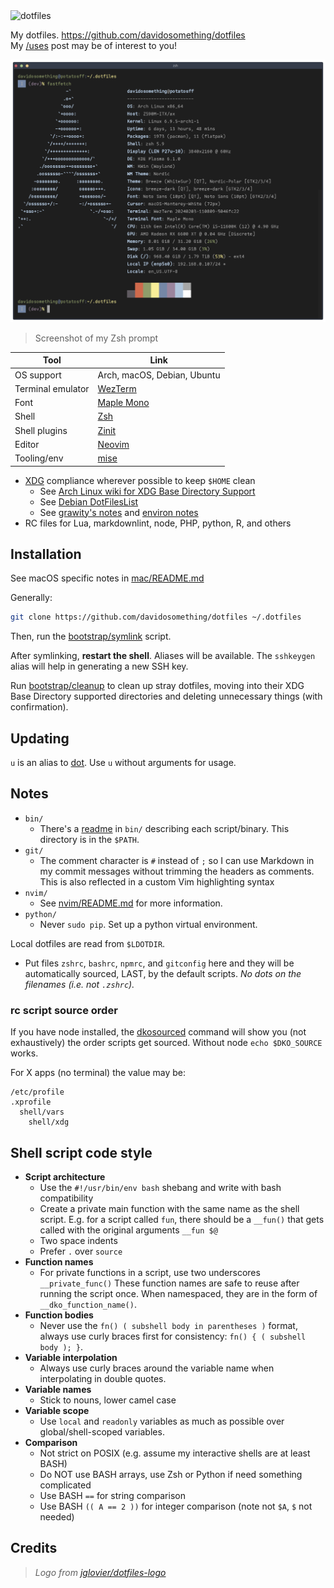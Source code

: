 <img alt="dotfiles" width="200" src="https://cdn.rawgit.com/davidosomething/dotfiles/master/meta/dotfiles-logo.png">

My dotfiles. <https://github.com/davidosomething/dotfiles>  
My [/uses] post may be of interest to you!

![terminal screenshot][screenshot]

> Screenshot of my Zsh prompt

| Tool              | Link                             |
| ----------------- | -------------------------------- |
| OS support        | Arch, macOS, Debian, Ubuntu      |
| Terminal emulator | [WezTerm](./wezterm/wezterm.lua) |
| Font              | [Maple Mono]                     |
| Shell             | [Zsh](./zsh/dot.zshrc)           |
| Shell plugins     | [Zinit](./zsh/zinit.zsh)         |
| Editor            | [Neovim](./nvim/README.md)       |
| Tooling/env       | [mise]                           |

- [XDG] compliance wherever possible to keep `$HOME` clean
  - See [Arch Linux wiki for XDG Base Directory Support]
  - See [Debian DotFilesList]
  - See [grawity's notes] and [environ notes]
- RC files for Lua, markdownlint, node, PHP, python, R, and others

## Installation

See macOS specific notes in [mac/README.md](./mac/README.md)

Generally:

```sh
git clone https://github.com/davidosomething/dotfiles ~/.dotfiles
```

Then, run the [bootstrap/symlink](./bootstrap/symlink) script.

After symlinking, **restart the shell**. Aliases will be available.
The `sshkeygen` alias will help in generating a new SSH key.

Run [bootstrap/cleanup](./bootstrap/cleanup) to clean up stray dotfiles, moving
into their XDG Base Directory supported directories and deleting unnecessary
things (with confirmation).

## Updating

`u` is an alias to [dot](./bin/dot). Use `u` without arguments for usage.

## Notes

- `bin/`
  - There's a [readme](./bin/README.md) in `bin/` describing each
    script/binary. This directory is in the `$PATH`.
- `git/`
  - The comment character is `#` instead of `;` so I can use Markdown
    in my commit messages without trimming the headers as comments. This is
    also reflected in a custom Vim highlighting syntax
- `nvim/`
  - See [nvim/README.md](./nvim/README.md) for more information.
- `python/`
  - Never `sudo pip`. Set up a python virtual environment.

Local dotfiles are read from `$LDOTDIR`.

- Put files `zshrc`, `bashrc`, `npmrc`, and `gitconfig` here
  and they will be automatically sourced, LAST, by the default scripts.
  _No dots on the filenames (i.e. not `.zshrc`)._

### rc script source order

If you have node installed, the [dkosourced](./bin/dkosourced) command will show
you (not exhaustively) the order scripts get sourced. Without node `echo
$DKO_SOURCE` works.

For X apps (no terminal) the value may be:

```text
/etc/profile
.xprofile
  shell/vars
    shell/xdg
```

## Shell script code style

- **Script architecture**
  - Use the `#!/usr/bin/env bash` shebang and write with bash compatibility
  - Create a private main function with the same name as the shell script.
    E.g. for a script called `fun`, there should be a `__fun()` that gets
    called with the original arguments `__fun $@`
  - Two space indents
  - Prefer `.` over `source`
- **Function names**
  - For private functions in a script, use two underscores `__private_func()`
    These function names are safe to reuse after running the script once. When
    namespaced, they are in the form of `__dko_function_name()`.
- **Function bodies**
  - Never use the `fn() ( subshell body in parentheses )` format, always use
    curly braces first for consistency: `fn() { ( subshell body ); }`.
- **Variable interpolation**
  - Always use curly braces around the variable name when interpolating in
    double quotes.
- **Variable names**
  - Stick to nouns, lower camel case
- **Variable scope**
  - Use `local` and `readonly` variables as much as possible over
    global/shell-scoped variables.
- **Comparison**
  - Not strict on POSIX (e.g. assume my interactive shells are at least BASH)
  - Do NOT use BASH arrays, use Zsh or Python if need something complicated
  - Use BASH `==` for string comparison
  - Use BASH `(( A == 2 ))` for integer comparison (note not `$A`, `$` not
    needed)

## Credits

> _Logo from [jglovier/dotfiles-logo]_

[Arch Linux wiki for XDG Base Directory Support]: https://wiki.archlinux.org/index.php/XDG_Base_Directory_support
[Debian DotFilesList]: https://wiki.debian.org/DotFilesList
[environ notes]: https://github.com/grawity/dotfiles/blob/master/.environ.notes
[grawity's notes]: https://github.com/grawity/dotfiles/blob/master/.dotfiles.notes
[jglovier/dotfiles-logo]: https://github.com/jglovier/dotfiles-logo
[mise]: https://github.com/jdx/mise
[screenshot]: https://raw.githubusercontent.com/davidosomething/dotfiles/meta/meta/terminal-potatosff.png
[/uses]: https://www.davidosomething.com/uses/
[XDG]: https://standards.freedesktop.org/basedir-spec/basedir-spec-latest.html
[Maple Mono]: https://github.com/subframe7536/maple-font

